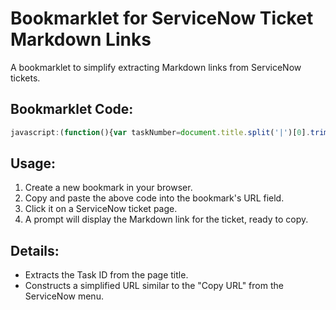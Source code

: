 # Bookmarklet for ServiceNow Ticket Markdown Links

A bookmarklet to simplify extracting Markdown links from ServiceNow tickets.

## Bookmarklet Code:

```javascript
javascript:(function(){var taskNumber=document.title.split('|')[0].trim();var decodedUrl=decodeURIComponent(window.location.href);var sys_id_match=decodedUrl.match(/sys_id=([a-f0-9]+)/);var sys_id=sys_id_match ? sys_id_match[1] : '';var baseUrl=window.location.origin;var type=decodedUrl.includes('/sc_task.do') ? 'sc_task.do' : 'incident.do';var shortUrl=baseUrl+'/nav_to.do?uri='+type+'?sys_id='+sys_id;if(decodedUrl.includes('service-now.com')){prompt('Markdown Link:', '['+taskNumber+']('+shortUrl+')');}else{alert('Not a ServiceNow ticket');}})();
```

## Usage:

1. Create a new bookmark in your browser.
2. Copy and paste the above code into the bookmark's URL field.
3. Click it on a ServiceNow ticket page.
4. A prompt will display the Markdown link for the ticket, ready to copy.

## Details:

- Extracts the Task ID from the page title.
- Constructs a simplified URL similar to the "Copy URL" from the ServiceNow menu.

